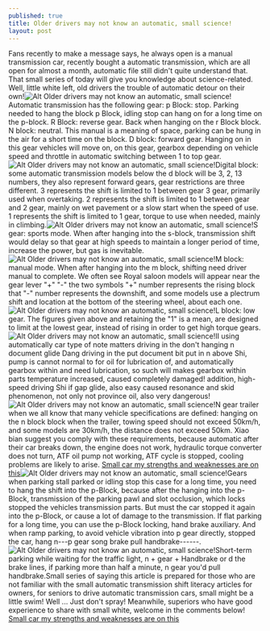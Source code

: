 ```yaml
---
published: true
title: Older drivers may not know an automatic, small science!
layout: post
---
```

Fans recently to make a message says, he always open is a manual transmission car, recently bought a automatic transmission, which are all open for almost a month, automatic file still didn\'t quite understand that. That small series of today will give you knowledge about science-related. Well, little white left, old drivers the trouble of automatic detour on their own!![Alt Older drivers may not know an automatic, small science! ](https://c1.staticflickr.com/9/8515/29255992231_1710a6bd43.jpg)Automatic transmission has the following gear: p Block: stop. Parking needed to hang the block p Block, idling stop can hang on for a long time on the p-block. R Block: reverse gear. Back when hanging on the r Block block. N block: neutral. This manual is a meaning of space, parking can be hung in the air for a short time on the block. D block: forward gear. Hanging on in this gear vehicles will move on, on this gear, gearbox depending on vehicle speed and throttle in automatic switching between 1 to top gear.![Alt Older drivers may not know an automatic, small science! ](https://c1.staticflickr.com/9/8737/29256000371_0ba5a31b62_z.jpg)Digital block: some automatic transmission models below the d block will be 3, 2, 13 numbers, they also represent forward gears, gear restrictions are three different. 3 represents the shift is limited to 1 between gear 3 gear, primarily used when overtaking. 2 represents the shift is limited to 1 between gear and 2 gear, mainly on wet pavement or a slow start when the speed of use. 1 represents the shift is limited to 1 gear, torque to use when needed, mainly in climbing.![Alt Older drivers may not know an automatic, small science! ](https://c1.staticflickr.com/9/8208/29301365846_8e11f9fd64_z.jpg)S gear: sports mode. When after hanging into the s-block, transmission shift would delay so that gear at high speeds to maintain a longer period of time, increase the power, but gas is inevitable.![Alt Older drivers may not know an automatic, small science! ](https://c1.staticflickr.com/9/8533/28711860374_41549e6702_z.jpg)M block: manual mode. When after hanging into the m block, shifting need driver manual to complete. We often see Royal saloon models will appear near the gear lever \"+\" \"-\" the two symbols \"+\" number represents the rising block that \"-\" number represents the downshift, and some models use a plectrum shift and location at the bottom of the steering wheel, about each one.![Alt Older drivers may not know an automatic, small science! ](https://c1.staticflickr.com/9/8363/28713976903_075cdbd55d_z.jpg)L block: low gear. The figures given above and retaining the \"1\" is a mean, are designed to limit at the lowest gear, instead of rising in order to get high torque gears.![Alt Older drivers may not know an automatic, small science! ](https://c1.staticflickr.com/9/8424/29256024061_de2d0dc160_z.jpg)II using automatically car type of note matters driving in the don\'t hanging n document glide Dang driving in the put document bit put in n above Shi, pump is cannot normal to for oil for lubrication of, and automatically gearbox within and need lubrication, so such will makes gearbox within parts temperature increased, caused completely damaged! addition, high-speed driving Shi if gap glide, also easy caused resonance and skid phenomenon, not only not province oil, also very dangerous! ![Alt Older drivers may not know an automatic, small science! ](https://c1.staticflickr.com/9/8558/29301405406_9edf258098_z.jpg)N gear trailer when we all know that many vehicle specifications are defined: hanging on the n block block when the trailer, towing speed should not exceed 50km/h, and some models are 30km/h, the distance does not exceed 50km. Xiao bian suggest you comply with these requirements, because automatic after their car breaks down, the engine does not work, hydraulic torque converter does not turn, ATF oil pump not working, ATF cycle is stopped, cooling problems are likely to arise. [Small car my strengths and weaknesses are on this](https://stitchcase.wordpress.com/2016/08/29/small-car-my-strengths-and-weaknesses-are-on-this-do-you-still-love-them/)![Alt Older drivers may not know an automatic, small science! ](https://c1.staticflickr.com/9/8419/29047472260_20ff43a796_z.jpg)Gears when parking stall parked or idling stop this case for a long time, you need to hang the shift into the p-Block, because after the hanging into the p-Block, transmission of the parking pawl and slot occlusion, which locks stopped the vehicles transmission parts. But must the car stopped it again into the p-Block, or cause a lot of damage to the transmission. If flat parking for a long time, you can use the p-Block locking, hand brake auxiliary. And when ramp parking, to avoid vehicle vibration into p gear directly, stopped the car, hang n---p gear song brake pull handbrake------.![Alt Older drivers may not know an automatic, small science! ](https://c1.staticflickr.com/9/8311/29301419476_d87ddfed53_z.jpg)Short-term parking while waiting for the traffic light, n + gear + Handbrake or d the brake lines, if parking more than half a minute, n gear you\'d pull handbrake.Small series of saying this article is prepared for those who are not familiar with the small automatic transmission shift literacy articles for owners, for seniors to drive automatic transmission cars, small might be a little swim! Well ... Just don\'t spray! Meanwhile, superiors who have good experience to share with small white, welcome in the comments below! [Small car my strengths and weaknesses are on this](https://stitchcase.wordpress.com/2016/08/29/small-car-my-strengths-and-weaknesses-are-on-this-do-you-still-love-them/)